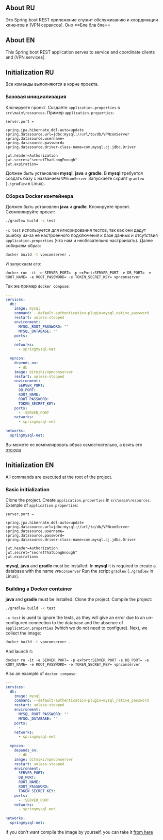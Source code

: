 ## About RU
Это Spring boot REST приложение служит обслуживанию и координации клиентов и [VPN сервисов]. Оно ==Бла бла бла==
## About EN
This Spring boot REST application serves to service and coordinate clients and [VPN services].

## Initialization RU
Все команды выполняются в корне проекта.
### Базовая инициализация
Клонируете проект.
Создаёте `application.properties` в `src\main\resources`.
Пример `application.properties`:
```properties
server.port =  
  
spring.jpa.hibernate.ddl-auto=update  
spring.datasource.url=jdbc:mysql://url/to/db/VPNconServer
spring.datasource.username=
spring.datasource.password=  
spring.datasource.driver-class-name=com.mysql.cj.jdbc.Driver  
  
jwt.header=Authorization  
jwt.secret="secretThatLongEnough"  
jwt.expiration=
```
Должен быть установлен __mysql__, __java__ и __gradle__.
В __mysql__ требуется создать базу с названием `VPNconServer`
Запускаете скрипт `gradlew` (`./gradlew` в Linux).

### Сборка Docker контейнера
Должен быть установлен __java__ и __gradle__.
Клонируете проект.
Скомпилируйте проект:
```bash
./gradlew build -x test
```
`-x test` используется для игнорирования тестов, так как они дадут ошибку из-за не настроенного подключения к базе данных и отсутствия `application.properties` (что нам и необязательно настраивать).
Далее собираем образ:
```bash
docker build -t vpnconserver .
```
И запускаем его:
```
docker run -it -e SERVER_PORT= -p exPort:SERVER_PORT -e DB_PORT= -e ROOT_NAME= -e ROOT_PASSWORD= -e TOKEN_SECRET_KEY= vpnconserver
```
Так же пример `docker compose`:
```yml
---
services:
  db:
    image: mysql
    command: --default-authentication-plugin=mysql_native_password
    restart: unless-stopped
    environment:
      MYSQL_ROOT_PASSWORD: ""
      MYSQL_DATABASE: ""
    ports:
      - 
    networks:
      - springmysql-net
      
  vpncon:
    depends_on:
      - db
    image: bitniki/vpnconserver
    restart: unless-stopped
    environment:
      SERVER_PORT: 
      DB_PORT: 
      ROOT_NAME: 
      ROOT_PASSWORD: 
      TOKEN_SECRET_KEY:
    ports:
      - :SERVER_PORT
    networks:
      - springmysql-net
      
networks:
  springmysql-net:
```

Вы можете не компилировать образ самостоятельно, а взять его [отсюда](https://hub.docker.com/r/bitniki/vpnconserver)
## Initialization EN
All commands are executed at the root of the project.
### Basic initialization
Clone the project.
Create `application.properties` in `src\main\resources`.
Example of `application.properties`:
```properties
server.port =  
  
spring.jpa.hibernate.ddl-auto=update  
spring.datasource.url=jdbc:mysql://url/to/db/VPNconServer
spring.datasource.username=
spring.datasource.password=  
spring.datasource.driver-class-name=com.mysql.cj.jdbc.Driver  
  
jwt.header=Authorization  
jwt.secret="secretThatLongEnough"  
jwt.expiration=
```
__mysql__, __java__ and __gradle__ must be installed.
In __mysql__ it is required to create a database with the name `VPNconServer`
Run the script `gradlew` (`./gradlew` in Linux).

### Building a Docker container
__java__ and __gradle__ must be installed.
Clone the project.
Compile the project:
```bash
./gradlew build -x test
```
`-x test` is used to ignore the tests, as they will give an error due to an un-configured connection to the database and the absence of `application.properties` (which we do not need to configure).
Next, we collect the image:
```bash
docker build -t vpnconserver .
```
And launch it:
```
docker ru -it -e SERVER_PORT= -p exPort:SERVER_PORT -e DB_PORT= -e ROOT_NAME= -e ROOT_PASSWORD= -e TOKEN_SECRET_KEY= vpnconserver
```
Also an example of `docker compose`:
```yml
---
services:
  db:
    image: mysql
    command: --default-authentication-plugin=mysql_native_password
    restart: unless-stopped
    environment:
      MYSQL_ROOT_PASSWORD: ""
      MYSQL_DATABASE: ""
    ports:
      - 
    networks:
      - springmysql-net
      
  vpncon:
    depends_on:
      - db
    image: bitniki/vpnconserver
    restart: unless-stopped
    environment:
      SERVER_PORT: 
      DB_PORT: 
      ROOT_NAME: 
      ROOT_PASSWORD: 
      TOKEN_SECRET_KEY:
    ports:
      - :SERVER_PORT
    networks:
      - springmysql-net
      
networks:
  springmysql-net:
```

If you don't want compile the image by yourself, you can take it [from here](https://hub.docker.com/r/bitniki/vpnconserver )

